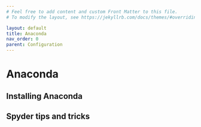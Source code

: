 ```yaml
---
# Feel free to add content and custom Front Matter to this file.
# To modify the layout, see https://jekyllrb.com/docs/themes/#overriding-theme-defaults

layout: default
title: Anaconda
nav_order: 0
parent: Configuration
---
```


# Anaconda

## Installing Anaconda

## Spyder tips and tricks
